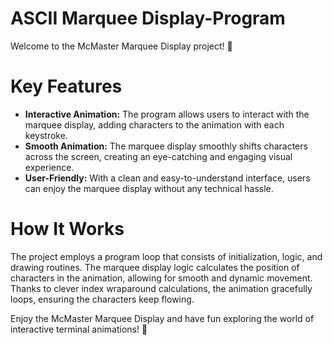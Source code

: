 # ASCII Marquee Display-Program
Welcome to the McMaster Marquee Display project! 🚀

# Key Features
* __Interactive Animation:__ The program allows users to interact with the marquee display, adding characters to the animation with each keystroke.
* __Smooth Animation:__ The marquee display smoothly shifts characters across the screen, creating an eye-catching and engaging visual experience.
* __User-Friendly:__ With a clean and easy-to-understand interface, users can enjoy the marquee display without any technical hassle.

# How It Works
The project employs a program loop that consists of initialization, logic, and drawing routines. The marquee display logic calculates the position of characters in the animation, allowing for smooth and dynamic movement. Thanks to clever index wraparound calculations, the animation gracefully loops, ensuring the characters keep flowing.

Enjoy the McMaster Marquee Display and have fun exploring the world of interactive terminal animations! 🎉
